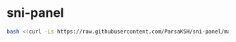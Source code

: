 # sni-panel


```bash
bash <(curl -Ls https://raw.githubusercontent.com/ParsaKSH/sni-panel/main/install.sh)
```
